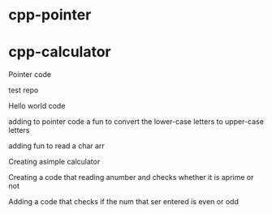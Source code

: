 # cpp-pointer 
# cpp-calculator
Pointer code

test repo

Hello world code


adding to pointer code a fun to convert the lower-case letters to upper-case letters

adding fun to read a char arr 

Creating asimple calculator

Creating a code that reading anumber and checks whether it is aprime or not 

Adding a code that checks if the num that ser entered is even or odd
